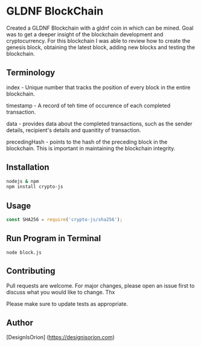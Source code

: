 # GLDNF BlockChain

Created a GLDNF Blockchain with a gldnf coin in which can be mined. Goal was to get a deeper insight of the blockchain development and cryptocurrency. For this blockchain I was able to review how to create the genesis block, obtaining the latest block, adding new blocks and testing the blockchain. 

## Terminology

index - Unique number that tracks the position of every block in the entire blockchain.

timestamp - A record of teh time of occurence of each completed transaction.

data - provides data about the completed transactions, such as the sender details, recipient's details and quanitity of transaction.

precedingHash - points to the hash of the preceding block in the blockchain. This is important in maintaining the blockchain integrity.




## Installation
```bash
nodejs & npm
npm install crypto-js
```

## Usage

```javascript
const SHA256 = require('crypto-js/sha256');
```

## Run Program in Terminal
```terminal
node block.js
```

## Contributing
Pull requests are welcome. For major changes, please open an issue first to discuss what you would like to change. Thx

Please make sure to update tests as appropriate.

## Author
[DesignIsOrion] (https://designisorion.com)